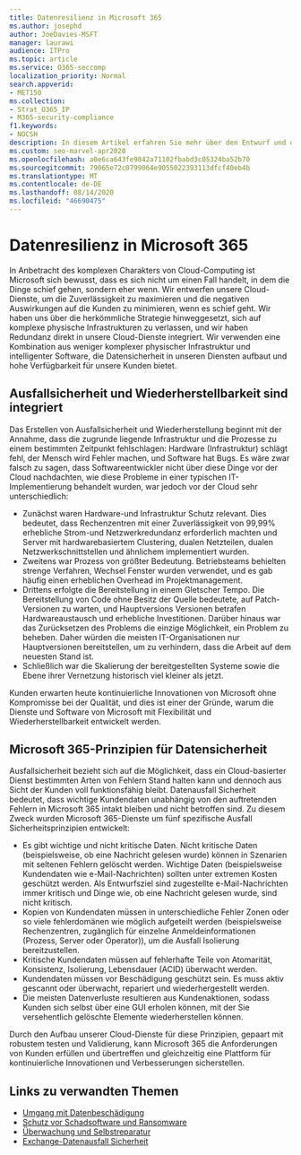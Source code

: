 ```yaml
---
title: Datenresilienz in Microsoft 365
ms.author: josephd
author: JoeDavies-MSFT
manager: laurawi
audience: ITPro
ms.topic: article
ms.service: O365-seccomp
localization_priority: Normal
search.appverid:
- MET150
ms.collection:
- Strat_O365_IP
- M365-security-compliance
f1.keywords:
- NOCSH
description: In diesem Artikel erfahren Sie mehr über den Entwurf und die Grundsätze der Datenausfall Sicherheit und-Wiederherstellung in Microsoft 365.
ms.custom: seo-marvel-apr2020
ms.openlocfilehash: a0e6ca643fe9842a71102fbabd3c05324ba52b70
ms.sourcegitcommit: 79065e72c0799064e9055022393113dfcf40eb4b
ms.translationtype: MT
ms.contentlocale: de-DE
ms.lasthandoff: 08/14/2020
ms.locfileid: "46690475"
---
```

# <a name="data-resiliency-in-microsoft-365"></a>Datenresilienz in Microsoft 365

In Anbetracht des komplexen Charakters von Cloud-Computing ist Microsoft sich bewusst, dass es sich nicht um einen Fall handelt, in dem die Dinge schief gehen, sondern eher wenn. Wir entwerfen unsere Cloud-Dienste, um die Zuverlässigkeit zu maximieren und die negativen Auswirkungen auf die Kunden zu minimieren, wenn es schief geht. Wir haben uns über die herkömmliche Strategie hinweggesetzt, sich auf komplexe physische Infrastrukturen zu verlassen, und wir haben Redundanz direkt in unsere Cloud-Dienste integriert. Wir verwenden eine Kombination aus weniger komplexer physischer Infrastruktur und intelligenter Software, die Datensicherheit in unseren Diensten aufbaut und hohe Verfügbarkeit für unsere Kunden bietet. 

## <a name="resiliency-and-recoverability-are-built-in"></a>Ausfallsicherheit und Wiederherstellbarkeit sind integriert 

Das Erstellen von Ausfallsicherheit und Wiederherstellung beginnt mit der Annahme, dass die zugrunde liegende Infrastruktur und die Prozesse zu einem bestimmten Zeitpunkt fehlschlagen: Hardware (Infrastruktur) schlägt fehl, der Mensch wird Fehler machen, und Software hat Bugs. Es wäre zwar falsch zu sagen, dass Softwareentwickler nicht über diese Dinge vor der Cloud nachdachten, wie diese Probleme in einer typischen IT-Implementierung behandelt wurden, war jedoch vor der Cloud sehr unterschiedlich:

- Zunächst waren Hardware-und Infrastruktur Schutz relevant. Dies bedeutet, dass Rechenzentren mit einer Zuverlässigkeit von 99,99% erhebliche Strom-und Netzwerkredundanz erforderlich machten und Server mit hardwarebasiertem Clustering, dualen Netzteilen, dualen Netzwerkschnittstellen und ähnlichem implementiert wurden. 
- Zweitens war Prozess von größter Bedeutung. Betriebsteams behielten strenge Verfahren, Wechsel Fenster wurden verwendet, und es gab häufig einen erheblichen Overhead im Projektmanagement. 
- Drittens erfolgte die Bereitstellung in einem Gletscher Tempo. Die Bereitstellung von Code ohne Besitz der Quelle bedeutete, auf Patch-Versionen zu warten, und Hauptversions Versionen betrafen Hardwareaustausch und erhebliche Investitionen. Darüber hinaus war das Zurücksetzen des Problems die einzige Möglichkeit, ein Problem zu beheben. Daher würden die meisten IT-Organisationen nur Hauptversionen bereitstellen, um zu verhindern, dass die Arbeit auf dem neuesten Stand ist. 
- Schließlich war die Skalierung der bereitgestellten Systeme sowie die Ebene ihrer Vernetzung historisch viel kleiner als jetzt. 

Kunden erwarten heute kontinuierliche Innovationen von Microsoft ohne Kompromisse bei der Qualität, und dies ist einer der Gründe, warum die Dienste und Software von Microsoft mit Flexibilität und Wiederherstellbarkeit entwickelt werden. 

## <a name="microsoft-365-data-resiliency-principles"></a>Microsoft 365-Prinzipien für Datensicherheit

Ausfallsicherheit bezieht sich auf die Möglichkeit, dass ein Cloud-basierter Dienst bestimmten Arten von Fehlern Stand halten kann und dennoch aus Sicht der Kunden voll funktionsfähig bleibt. Datenausfall Sicherheit bedeutet, dass wichtige Kundendaten unabhängig von den auftretenden Fehlern in Microsoft 365 intakt bleiben und nicht betroffen sind. Zu diesem Zweck wurden Microsoft 365-Dienste um fünf spezifische Ausfall Sicherheitsprinzipien entwickelt:

- Es gibt wichtige und nicht kritische Daten. Nicht kritische Daten (beispielsweise, ob eine Nachricht gelesen wurde) können in Szenarien mit seltenen Fehlern gelöscht werden. Wichtige Daten (beispielsweise Kundendaten wie e-Mail-Nachrichten) sollten unter extremen Kosten geschützt werden. Als Entwurfsziel sind zugestellte e-Mail-Nachrichten immer kritisch und Dinge wie, ob eine Nachricht gelesen wurde, sind nicht kritisch. 
- Kopien von Kundendaten müssen in unterschiedliche Fehler Zonen oder so viele fehlerdomänen wie möglich aufgeteilt werden (beispielsweise Rechenzentren, zugänglich für einzelne Anmeldeinformationen (Prozess, Server oder Operator)), um die Ausfall Isolierung bereitzustellen. 
- Kritische Kundendaten müssen auf fehlerhafte Teile von Atomarität, Konsistenz, Isolierung, Lebensdauer (ACID) überwacht werden. 
- Kundendaten müssen vor Beschädigung geschützt sein. Es muss aktiv gescannt oder überwacht, repariert und wiederhergestellt werden. 
- Die meisten Datenverluste resultieren aus Kundenaktionen, sodass Kunden sich selbst über eine GUI erholen können, mit der Sie versehentlich gelöschte Elemente wiederherstellen können. 
 
Durch den Aufbau unserer Cloud-Dienste für diese Prinzipien, gepaart mit robustem testen und Validierung, kann Microsoft 365 die Anforderungen von Kunden erfüllen und übertreffen und gleichzeitig eine Plattform für kontinuierliche Innovationen und Verbesserungen sicherstellen. 

## <a name="related-links"></a>Links zu verwandten Themen

- [Umgang mit Datenbeschädigung](microsoft-365-dealing-with-data-corruption.md)
- [Schutz vor Schadsoftware und Ransomware](microsoft-365-malware-and-ransomware-protection.md)
- [Überwachung und Selbstreparatur](microsoft-365-monitoring-and-self-healing.md)
- [Exchange-Datenausfall Sicherheit](microsoft-365-exchange-data-resiliency.md)
